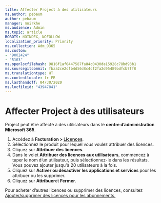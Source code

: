 ```yaml
---
title: Affecter Project à des utilisateurs
ms.author: pebaum
author: pebaum
manager: mnirkhe
ms.audience: Admin
ms.topic: article
ROBOTS: NOINDEX, NOFOLLOW
localization_priority: Priority
ms.collection: Adm_O365
ms.custom:
- "9002424"
- "5103"
ms.openlocfilehash: 9816f1af0447587fa84c0430da15926c78bd93b1
ms.sourcegitcommit: fbaa2ce2cfb4d56d8c4cf2fa2d95489bdfcb7ff0
ms.translationtype: HT
ms.contentlocale: fr-FR
ms.lasthandoff: 04/30/2020
ms.locfileid: "43947841"
---
```

# <a name="assign-project-to-users"></a>Affecter Project à des utilisateurs

Project peut être affecté à des utilisateurs dans le **centre d’administration Microsoft 365**.

1. Accédez à **Facturation > [Licences](https://go.microsoft.com/fwlink/p/?linkid=842264)**.
2. Sélectionnez le produit pour lequel vous voulez attribuer des licences.
3. Cliquez sur **Attribuer des licences**.
4. Dans le volet **Attribuer des licences aux utilisateurs**, commencez à taper le nom d’un utilisateur, puis sélectionnez-le dans les résultats. Vous pouvez ajouter jusqu'à 20 utilisateurs à la fois.
5. Cliquez sur **Activer ou désactiver les applications et services** pour les attribuer ou les supprimer.
6. Cliquez sur **Attribuer**et **Fermer**.

Pour acheter d’autres licences ou supprimer des licences, consultez [Ajouter/supprimer des licences pour les abonnements.](https://docs.microsoft.com/microsoft-365/commerce/licenses/buy-licenses?view=o365-worldwide#add-or-remove-licenses-for-your-business-subscription)
